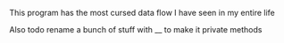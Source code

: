 This program has the most cursed data flow I have seen in my entire life

Also todo rename a bunch of stuff with __ to make it private methods 